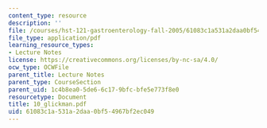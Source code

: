 ```yaml
---
content_type: resource
description: ''
file: /courses/hst-121-gastroenterology-fall-2005/61083c1a531a2daa0bf54967bf2ec049_10_glickman.pdf
file_type: application/pdf
learning_resource_types:
- Lecture Notes
license: https://creativecommons.org/licenses/by-nc-sa/4.0/
ocw_type: OCWFile
parent_title: Lecture Notes
parent_type: CourseSection
parent_uid: 1c4b8ea0-5de6-6c17-9bfc-bfe5e773f8e0
resourcetype: Document
title: 10_glickman.pdf
uid: 61083c1a-531a-2daa-0bf5-4967bf2ec049
---
```

